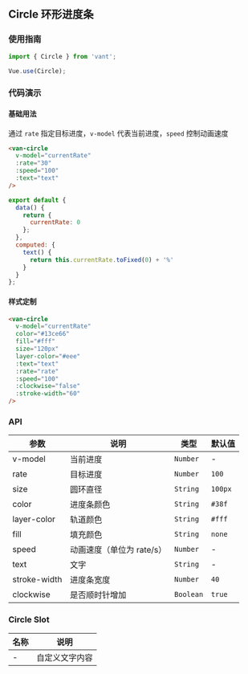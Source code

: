 ## Circle 环形进度条

### 使用指南
``` javascript
import { Circle } from 'vant';

Vue.use(Circle);
```

### 代码演示

#### 基础用法
通过 `rate` 指定目标进度，`v-model` 代表当前进度，`speed` 控制动画速度

```html
<van-circle
  v-model="currentRate"
  :rate="30"
  :speed="100"
  :text="text"
/>
```

``` javascript
export default {
  data() {
    return {
      currentRate: 0
    };
  },
  computed: {
    text() {
      return this.currentRate.toFixed(0) + '%'
    }
  }
};
```

#### 样式定制

```html
<van-circle
  v-model="currentRate"
  color="#13ce66"
  fill="#fff"
  size="120px"
  layer-color="#eee"
  :text="text"
  :rate="rate"
  :speed="100"
  :clockwise="false"
  :stroke-width="60"
/>
```


### API

| 参数 | 说明 | 类型 | 默认值 |
|-----------|-----------|-----------|-------------|
| v-model | 当前进度 | `Number` | - |
| rate | 目标进度 | `Number` | `100` |
| size | 圆环直径 | `String` | `100px` |
| color | 进度条颜色 | `String` | `#38f` |
| layer-color | 轨道颜色 | `String` | `#fff` |
| fill | 填充颜色 | `String` | `none` |
| speed | 动画速度（单位为 rate/s）| `Number` | - |
| text | 文字 | `String` | - |
| stroke-width | 进度条宽度 | `Number` | `40` |
| clockwise | 是否顺时针增加 | `Boolean` | `true` |

### Circle Slot

| 名称 | 说明 |
|-----------|-----------|
| - | 自定义文字内容 |

